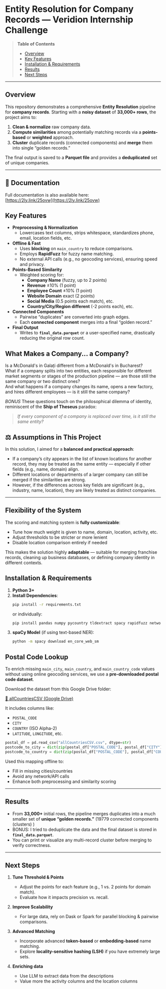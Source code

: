 #  Entity Resolution for Company Records — Veridion Internship Challenge


> **Table of Contents**  
> - [Overview](#overview)  
> - [Key Features](#key-features)  
> - [Installation & Requirements](#installation--requirements)  
> - [Results](#results)  
> - [Next Steps](#next-steps)  

---

## Overview

This repository demonstrates a comprehensive **Entity Resolution** pipeline for **company records**. Starting with a **noisy dataset** of **33,000+ rows**, the project aims to:

1. **Clean & normalize** raw company data.  
2. **Compute similarities** among potentially matching records via a **points-based** or **weighted** approach.  
3. **Cluster** duplicate records (connected components) and **merge** them into single “golden records.”

The final output is saved to a **Parquet file** and provides a **deduplicated** set of unique companies.

---
## 📄 Documentation

Full documentation is also available here:  
[https://2ly.link/25ovw](https://2ly.link/25ovw)


## Key Features

- **Preprocessing & Normalization**  
  - Lowercases text columns, strips whitespace, standardizes phone, email, location fields, etc.
- **Offline & Fast**  
  - Uses **blocking** on `main_country` to reduce comparisons.  
  - Employs **RapidFuzz** for fuzzy name matching.  
  - No external API calls (e.g., no geocoding services), ensuring speed and privacy.
- **Points-Based Similarity**  
  - Weighted scoring for:
    - **Company Name** (fuzzy, up to 2 points)  
    - **Revenue** ±10% (1 point)  
    - **Employee Count** ±10% (1 point)  
    - **Website Domain** exact (2 points)  
    - **Social Media** (0.5 points each match), etc.
    - **Country/City/Region different** (-2 points each), etc.
- **Connected Components**  
  - Pairwise “duplicates” are converted into graph edges.  
  - Each **connected component** merges into a final “golden record.”
- **Final Output**  
  - Writes to **`final_data.parquet`** or a user-specified name, drastically reducing the original row count.



## What Makes a Company... a Company?

Is a McDonald's in Galați different from a McDonald's in Bucharest?  
What if a company splits into two entities, each responsible for different market segments or stages of the production pipeline — are those still the same company or two distinct ones?  
And what happens if a company changes its name, opens a new factory, and hires different employees — is it still the same company?

*BONUS*
These questions touch on the philosophical dilemma of identity, reminiscent of the **Ship of Theseus** paradox:  
> *If every component of a company is replaced over time, is it still the same entity?*


## ⚖️ Assumptions in This Project

In this solution, I aimed for a **balanced and practical approach**:

- If a company’s city appears in the list of known locations for another record, they may be treated as the same entity — especially if other fields (e.g., name, domain) align.
- Different locations or departments of a larger company can still be merged if the similarities are strong.
- However, if the differences across key fields are significant (e.g., industry, name, location), they are likely treated as distinct companies.

---

##  Flexibility of the System

The scoring and matching system is **fully customizable**:

- Tune how much weight is given to name, domain, location, activity, etc.
- Adjust thresholds to be stricter or more lenient
- Disable location comparison entirely if needed

This makes the solution highly **adaptable** — suitable for merging franchise records, cleaning up business databases, or defining company identity in different contexts.




## Installation & Requirements

1. **Python 3+**  
2. **Install Dependencies**:
   ```bash
   pip install -r requirements.txt
   ```
   or individually:
   ```bash
   pip install pandas numpy pycountry tldextract spacy rapidfuzz networkx pyarrow
   ```
3. **spaCy Model** (if using text-based NER):
   ```bash
   python -m spacy download en_core_web_sm
   ```

## Postal Code Lookup

To enrich missing `main_city`, `main_country`, and `main_country_code` values without using online geocoding services, we use a **pre-downloaded postal code dataset**.

 Download the dataset from this Google Drive folder:

 [📁 allCountriesCSV (Google Drive)](https://drive.google.com/drive/folders/1mN47iWtoVVqBUNuUiFeq7UQ65yAv-fps)

It includes columns like:

- `POSTAL_CODE`
- `CITY`
- `COUNTRY` (ISO Alpha-2)
- `LATITUDE`, `LONGITUDE`, etc.

```python
postal_df = pd.read_csv("allCountriesCSV.csv", dtype=str)
postcode_to_city = dict(zip(postal_df["POSTAL_CODE"], postal_df["CITY"]))
postcode_to_country = dict(zip(postal_df["POSTAL_CODE"], postal_df["COUNTRY"]))
```

Used this mapping offline to:
- Fill in missing cities/countries
- Avoid any network/API calls
- Enhance both preprocessing and similarity scoring

---

## Results

- From **33,000+** initial rows, the pipeline merges duplicates into a much smaller set of **unique “golden records.”** (19779 connected components (clusters) )
- BONUS: I tried to deduplicate the data and the final dataset is stored in **`final_data.parquet`**.  
- You can print or visualize any multi-record cluster before merging to verify correctness.

---

## Next Steps

1. **Tune Threshold & Points**  
   - Adjust the points for each feature (e.g., 1 vs. 2 points for domain match).  
   - Evaluate how it impacts precision vs. recall.

2. **Improve Scalability**  
   - For large data, rely on Dask or Spark for parallel blocking & pairwise comparisons.

3. **Advanced Matching**  
   - Incorporate advanced **token-based** or **embedding-based** name matching.  
   - Explore **locality-sensitive hashing (LSH)** if you have extremely large sets.
4. **Enriching data**  
   - Use LLM to extract data from the descriptions
   - Value more the activity columns and the location columns


